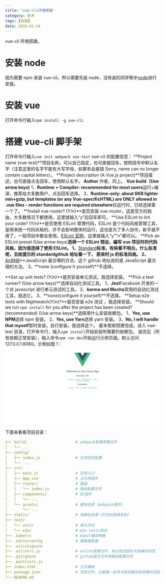 ```yaml
---
title: 'vue-cli环境搭建'
category: 技术
tags: [前端]
date: 2018-01-24
---
```


vue-cli 环境搭建。

<!-- more -->

# 安装 node

因为需要 npm 来装 vue-cli，所以需要先装 node，没有装的同学移步[node](../node)进行安装。

# 安装 vue

打开命令行输入`npm install -g vue-cli`

# 搭建 vue-cli 脚手架

打开命令行输入`vue init webpack vue-test`
vue-cli 的配置信息：
**Project name (vue-test)**项目名称，可以自己指定，也可直接回车，按照括号中默认名字（注意这里的名字不能有大写字母，如果有会报错 Sorry, name can no longer contain capital letters）。
**Project description (A Vue.js project)**项目描述，也可直接点击回车，使用默认名字。
**Author** 作者，同上。
**Vue build（Use arrow keys)**
1、**Runtime + Compiler: recommended for most users**运行+编译，推荐给大多数用户，点击回车选择。
2、**Runtime-only: about 6KB lighter min+gzip, but templates (or any Vue-specificHTML) are ONLY allowed in .vue files - render functions are required elsewhere**仅运行时，已经选择第一个了。
**Install vue-router? (Y/n)**是否安装 vue-router，这是官方的路由，大多数情况下都使用。这里就输入“y”后回车即可。
**Use ESLint to lint your code? (Y/n)**是否使用 ESLint 管理代码，ESLint 是个代码风格管理工具，是用来统一代码风格的，并不会影响整体的运行，这也是为了多人协作，新手就不用了，一般项目中都会使用。[ESLint 官网](https://eslint.org/)，这里就输入“y”"n"都可以。
**Pick an ESLint preset (Use arrow keys)**选择一个 ESLint 预设，编写 vue 项目时的代码风格，因为我选择了使用 ESLint。
1、**[Standard](https://github.com/feross/standard)**标准，有些看不明白，什么标准呢，去给提示的 standardgithub 地址看一下， 原来时 js 的标准风格。
2、**[AirBNB](https://github.com/airbnb/javascript)**JavaScript 最合理的方法，这个 github 地址说的是 JavaScript 最合理的方法。
3、**none (configure it yourself)**不选择。

**Set up unit tests? (Y/n)**是否安装单元测试，我选择安装。
**Pick a test runner? (Use arrow keys)**选择自动化测试工具。
1、**Jest**Facebook 开发的一个对 javascript 进行单元测试的工具。
2、**karma and Mocha**常用的自动化测试工具，我选它。
3、**none(configure it yourself)**不选择。
**Setup e2e tests with Nightwatch(Y/n)?**是否安装 e2e 测试 ，我选择安装。
**Should we run `npm install` for you after the project has been created? (recommended) (Use arrow keys)**选择用什么安装依赖包。
1、**Yes, use NPM**选择 npm 安装。
2、**Yes, use Yarn**选择 yarn 安装。
3、**No, I will handle that myself**暂时安装，自行安装。我选择这个。
基本框架搭建完成，进入 vue-test 目录，打开命令行，输入`npm install`开始安装所需要的依赖包。
装完后（所有依赖正常安装），输入命令`npm run dev`开始运行示例页面。默认访问 127.0.0.1:8080。示例如图 1：
![图1](../../img/2018/1-25-12.png)

下面来看看项目目录：

```yml
├── build/                      # webpack配置参数文件
│   └── ...
├── config/
│   ├── index.js                # 主项目的配置
│   └── ...
├── src/
│   ├── main.js                 # 应用入口
│   ├── App.vue                 # 主应用组件
│   ├── router/                 # 路由
│   │   └── index.js            # 路由配置文件
│   ├── components/             # UI组件
│   │   └── ...
│   └── assets/                 # 模块资源（webpack提供）
│       └── ...
├── static/                     # 纯静态资源（打包时直接复制）
├── test/
│   └── unit/                   # 单元测试
│   └── e2e/                    # e2e tests测试
├── .babelrc                    # babel编译参数
├── .editorconfig               # 编辑器配置
├── .eslintignore
├── .eslintrc.js                # eslint配置文件，用以规范团队开发编码规范
├── .gitignore                  # github提交文件屏蔽的配置文件
├── .postcssrc.js
├── index.html                  # 主页模板
├── package.json                # 项目文件，记载着一些命令和依赖还有简要的项目描述信息
└── README.md
```
